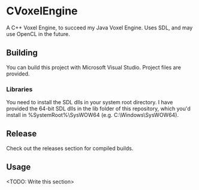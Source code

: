 # CVoxelEngine
A C++ Voxel Engine, to succeed my Java Voxel Engine.  Uses SDL, and may use OpenCL in the future.

## Building
You can build this project with Microsoft Visual Studio.  Project files are provided.

### Libraries
You need to install the SDL dlls in your system root directory.  I have provided the 64-bit SDL dlls in the lib folder of this repository, which you'd install in %SystemRoot%\SysWOW64 (e.g. C:\Windows\SysWOW64).

## Release
Check out the releases section for compiled builds.

## Usage
<TODO: Write this section>
